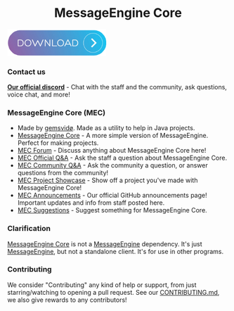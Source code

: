 <h1 align = "center">MessageEngine Core</h1>

[<img src="https://raw.githubusercontent.com/afkvido/image-repository/ImageRepo/Modern%20Download%20Button.png" width="225"/>](https://afkvido-development.github.io/MessageEngine-Core)


### Contact us
**[Our official discord](https://disboard.org/server/893975758677086238)** - Chat with the staff and the community, ask questions, voice chat, and more! 

### MessageEngine Core (MEC)
 * Made by [gemsvidø](https://github.com/afkvido). Made as a utility to help in Java projects.
 * [MessageEngine Core](https://github.com/afkvido-development/MessageEngine-Core) - A more simple version of MessageEngine. Perfect for making projects.
 * [MEC Forum](https://github.com/afkvido-development/MessageEngine-Core/discussions/categories/forum) - Discuss anything about MessageEngine Core here!
 * [MEC Official Q&A](https://github.com/afkvido-development/MessageEngine-Core/discussions/categories/official-q-a) - Ask the staff a question about MessageEngine Core.
 * [MEC Community Q&A](https://github.com/afkvido-development/MessageEngine-Core/discussions/categories/community-q-a) - Ask the community a question, or answer questions from the community!
 * [MEC Project Showcase](https://github.com/afkvido-development/MessageEngine-Core/discussions/categories/project-showcase) - Show off a project you've made with MessageEngine Core!
 * [MEC Announcements](https://github.com/afkvido-development/MessageEngine-Core/discussions/categories/announcements) - Our official GitHub announcements page! Important updates and info from staff posted here.
 * [MEC Suggestions](https://github.com/afkvido-development/MessageEngine-Core/discussions/categories/suggestions) - Suggest something for MessageEngine Core.

### Clarification
[MessageEngine Core](https://github.com/afkvido-development/MessageEngine-Core) is not a [MessageEngine](https://github.com/afkvido-development/MessageEngine) dependency. It's just [MessageEngine](https://github.com/afkvido-development/MessageEngine), but not a standalone client. It's for use in other programs.

### Contributing
We consider "Contributing" any kind of help or support, from just starring/watching to opening a pull request. See our [CONTRIBUTING.md](https://github.com/afkvido-development/MessageEngine-Core/blob/main/.github/CONTRIBUTING.md), we also give rewards to any contributors!